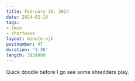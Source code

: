 ```yaml
---
title: February 16, 2024
date: 2024-02-16
tags:
- 1min
- shortwave
layout: minute.njk
postnumber: 47
duration: '1:36'
length: 3839999
---
```

Quick doodle before I go see some shredders play. 



